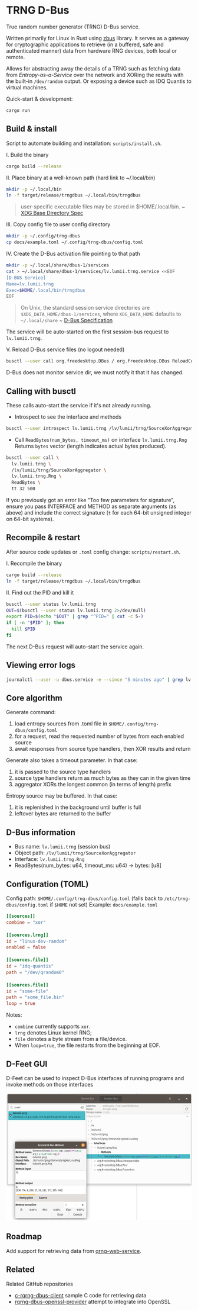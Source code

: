 # TRNG D-Bus

True random number generator (TRNG) D-Bus service.

Written primarily for Linux in Rust using [zbus](https://github.com/dbus2/zbus) library.
It serves as a gateway for cryptographic applications to retrieve
(in a buffered, safe and authenticated manner)
data from hardware RNG devices, both local or remote.

Allows for abstracting away the details of a TRNG
such as fetching data from *Entropy-as-a-Service* over the network
and XORing the results with the built-in `/dev/random` output.
Or exposing a device such as IDQ Quantis to virtual machines.

Quick-start & development:
```bash
cargo run
```

## Build & install

Script to automate building and installation: `scripts/install.sh`.

I. Build the binary

```bash
cargo build --release
```

II. Place binary at a well-known path (hard link to ~/.local/bin)

```bash
mkdir -p ~/.local/bin
ln -f target/release/trngdbus ~/.local/bin/trngdbus
```

> user-specific executable files may be stored in $HOME/.local/bin.
~ [XDG Base Directory Spec](https://specifications.freedesktop.org/basedir-spec/latest/)

III. Copy config file to user config directory

```bash
mkdir -p ~/.config/trng-dbus
cp docs/example.toml ~/.config/trng-dbus/config.toml
```

IV. Create the D-Bus activation file pointing to that path

```bash
mkdir -p ~/.local/share/dbus-1/services
cat > ~/.local/share/dbus-1/services/lv.lumii.trng.service <<EOF
[D-BUS Service]
Name=lv.lumii.trng
Exec=$HOME/.local/bin/trngdbus
EOF
```

> On Unix, the standard session service directories are
> `$XDG_DATA_HOME/dbus-1/services`, where `XDG_DATA_HOME` defaults to `~/.local/share`
~ [D-Bus Specification](https://dbus.freedesktop.org/doc/dbus-daemon.1.html)

The service will be auto-started on the first session-bus request to `lv.lumii.trng`.

V. Reload D-Bus service files (no logout needed)
```bash
busctl --user call org.freedesktop.DBus / org.freedesktop.DBus ReloadConfig
```
D-Bus does not monitor service dir, we must notify it that it has changed.

## Calling with busctl

These calls auto-start the service if it's not already running.

- Introspect to see the interface and methods
```bash
busctl --user introspect lv.lumii.trng /lv/lumii/trng/SourceXorAggregator
```

- Call `ReadBytes(num_bytes, timeout_ms)` on interface `lv.lumii.trng.Rng`
  Returns `bytes` vector (length indicates actual bytes produced).
```bash
busctl --user call \
  lv.lumii.trng \
  /lv/lumii/trng/SourceXorAggregator \
  lv.lumii.trng.Rng \
  ReadBytes \
  tt 32 500
```

If you previously got an error like "Too few parameters for signature", ensure you pass INTERFACE and METHOD as separate arguments (as above) and include the correct signature (`t` for each 64-bit unsigned integer on 64-bit systems).

## Recompile & restart

After source code updates or `.toml` config change: `scripts/restart.sh`.

I. Recompile the binary
```bash
cargo build --release
ln -f target/release/trngdbus ~/.local/bin/trngdbus
```

II. Find out the PID and kill it
```bash
busctl --user status lv.lumii.trng
OUT=$(busctl --user status lv.lumii.trng 2>/dev/null)
export PID=$(echo "$OUT" | grep "^PID=" | cut -c 5-)
if [ -n "$PID" ]; then
  kill $PID
fi
```

The next D-Bus request will auto-start the service again.

## Viewing error logs

```bash
journalctl --user -u dbus.service -e --since "5 minutes ago" | grep lv.lumii.trng
```

## Core algorithm

Generate command:
1. load entropy sources from .toml file in `$HOME/.config/trng-dbus/config.toml`
2. for a request, read the requested number of bytes from each enabled source
3. await responses from source type handlers, then XOR results and return

Generate also takes a timeout parameter. In that case:
1. it is passed to the source type handlers
2. source type handlers return as much bytes as they can in the given time
3. aggregator XORs the longest common (in terms of length) prefix

Entropy source may be buffered. In that case:
1. it is replenished in the background until buffer is full
2. leftover bytes are returned to the buffer

## D-Bus information

- Bus name: `lv.lumii.trng` (session bus)
- Object path: `/lv/lumii/trng/SourceXorAggregator`
- Interface: `lv.lumii.trng.Rng`
- ReadBytes(num_bytes: u64, timeout_ms: u64) -> bytes: [u8]

## Configuration (TOML)

Config path: `$HOME/.config/trng-dbus/config.toml` (falls back to `/etc/trng-dbus/config.toml` if `$HOME` not set)
Example: `docs/example.toml`

```toml
[[sources]]
combine = "xor"

[[sources.lrng]]
id = "linux-dev-random"
enabled = false

[[sources.file]]
id = "idq-quantis"
path = "/dev/qrandom0"

[[sources.file]]
id = "some-file"
path = "some_file.bin"
loop = true
```

Notes:
- `combine` currently supports `xor`.
- `lrng` denotes Linux kernel RNG;
- `file` denotes a byte stream from a file/device.
- When `loop=true`, the file restarts from the beginning at EOF.

## D-Feet GUI

D-Feet can be used to inspect D-Bus interfaces of running programs and invoke methods on those interfaces

![d-feet screenshot](docs/d-feet-ss.png)

## Roadmap

Add support for retrieving data from [qrng-web-service](https://github.com/LUMII-Syslab/qrng-web-service).

## Related

Related GitHub repositories
- [c-rqrng-dbus-client](https://github.com/KrisjanisP/c-rqrng-dbus-client) sample C code for retrieving data
- [rqrng-dbus-openssl-provider](https://github.com/KrisjanisP/rqrng-dbus-openssl-provider) attempt to integrate into OpenSSL
